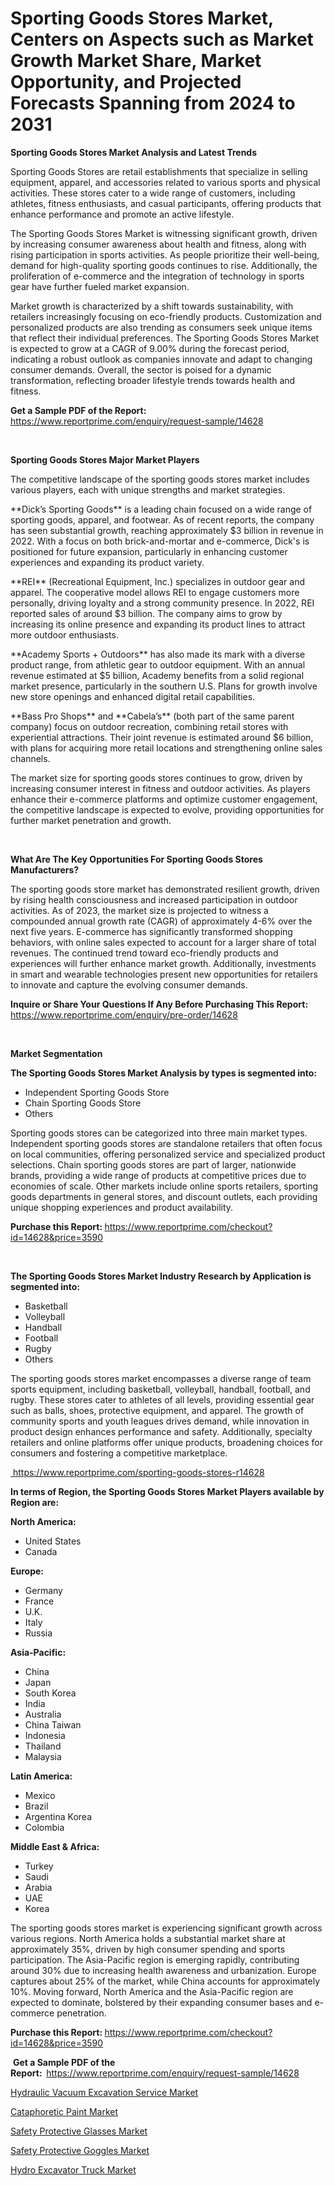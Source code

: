 <p><h1>Sporting Goods Stores Market, Centers on Aspects such as Market Growth Market Share, Market Opportunity, and Projected Forecasts Spanning from 2024 to 2031</h1></p><p><strong>Sporting Goods Stores Market Analysis and Latest Trends</strong></p>
<p><p>Sporting Goods Stores are retail establishments that specialize in selling equipment, apparel, and accessories related to various sports and physical activities. These stores cater to a wide range of customers, including athletes, fitness enthusiasts, and casual participants, offering products that enhance performance and promote an active lifestyle. </p><p>The Sporting Goods Stores Market is witnessing significant growth, driven by increasing consumer awareness about health and fitness, along with rising participation in sports activities. As people prioritize their well-being, demand for high-quality sporting goods continues to rise. Additionally, the proliferation of e-commerce and the integration of technology in sports gear have further fueled market expansion.</p><p>Market growth is characterized by a shift towards sustainability, with retailers increasingly focusing on eco-friendly products. Customization and personalized products are also trending as consumers seek unique items that reflect their individual preferences. The Sporting Goods Stores Market is expected to grow at a CAGR of 9.00% during the forecast period, indicating a robust outlook as companies innovate and adapt to changing consumer demands. Overall, the sector is poised for a dynamic transformation, reflecting broader lifestyle trends towards health and fitness.</p></p>
<p><strong>Get a Sample PDF of the Report:&nbsp;</strong> <a href="https://www.reportprime.com/enquiry/request-sample/14628?utm_campaign=1834&utm_medium=2&utm_source=Github&utm_content=ia&utm_term=29112024&utm_id=sporting-goods-stores">https://www.reportprime.com/enquiry/request-sample/14628</a></p>
<p>&nbsp;</p>
<p><strong>Sporting Goods Stores Major Market Players</strong></p>
<p><p>The competitive landscape of the sporting goods stores market includes various players, each with unique strengths and market strategies. </p><p>**Dick’s Sporting Goods** is a leading chain focused on a wide range of sporting goods, apparel, and footwear. As of recent reports, the company has seen substantial growth, reaching approximately $3 billion in revenue in 2022. With a focus on both brick-and-mortar and e-commerce, Dick's is positioned for future expansion, particularly in enhancing customer experiences and expanding its product variety.</p><p>**REI** (Recreational Equipment, Inc.) specializes in outdoor gear and apparel. The cooperative model allows REI to engage customers more personally, driving loyalty and a strong community presence. In 2022, REI reported sales of around $3 billion. The company aims to grow by increasing its online presence and expanding its product lines to attract more outdoor enthusiasts.</p><p>**Academy Sports + Outdoors** has also made its mark with a diverse product range, from athletic gear to outdoor equipment. With an annual revenue estimated at $5 billion, Academy benefits from a solid regional market presence, particularly in the southern U.S. Plans for growth involve new store openings and enhanced digital retail capabilities.</p><p>**Bass Pro Shops** and **Cabela’s** (both part of the same parent company) focus on outdoor recreation, combining retail stores with experiential attractions. Their joint revenue is estimated around $6 billion, with plans for acquiring more retail locations and strengthening online sales channels.</p><p>The market size for sporting goods stores continues to grow, driven by increasing consumer interest in fitness and outdoor activities. As players enhance their e-commerce platforms and optimize customer engagement, the competitive landscape is expected to evolve, providing opportunities for further market penetration and growth.</p></p>
<p>&nbsp;</p>
<p><strong>What Are The Key Opportunities For Sporting Goods Stores Manufacturers?</strong></p>
<p><p>The sporting goods store market has demonstrated resilient growth, driven by rising health consciousness and increased participation in outdoor activities. As of 2023, the market size is projected to witness a compounded annual growth rate (CAGR) of approximately 4-6% over the next five years. E-commerce has significantly transformed shopping behaviors, with online sales expected to account for a larger share of total revenues. The continued trend toward eco-friendly products and experiences will further enhance market growth. Additionally, investments in smart and wearable technologies present new opportunities for retailers to innovate and capture the evolving consumer demands.</p></p>
<p><strong>Inquire or Share Your Questions If Any Before Purchasing This Report:</strong> <a href="https://www.reportprime.com/enquiry/pre-order/14628?utm_campaign=1834&utm_medium=2&utm_source=Github&utm_content=ia&utm_term=29112024&utm_id=sporting-goods-stores">https://www.reportprime.com/enquiry/pre-order/14628</a></p>
<p>&nbsp;</p>
<p><strong>Market Segmentation</strong></p>
<p><strong>The Sporting Goods Stores Market Analysis by types is segmented into:</strong></p>
<p><ul><li>Independent Sporting Goods Store</li><li>Chain Sporting Goods Store</li><li>Others</li></ul></p>
<p><p>Sporting goods stores can be categorized into three main market types. Independent sporting goods stores are standalone retailers that often focus on local communities, offering personalized service and specialized product selections. Chain sporting goods stores are part of larger, nationwide brands, providing a wide range of products at competitive prices due to economies of scale. Other markets include online sports retailers, sporting goods departments in general stores, and discount outlets, each providing unique shopping experiences and product availability.</p></p>
<p><strong>Purchase this Report:&nbsp;</strong><a href="https://www.reportprime.com/checkout?id=14628&price=3590&utm_campaign=1834&utm_medium=2&utm_source=Github&utm_content=ia&utm_term=29112024&utm_id=sporting-goods-stores">https://www.reportprime.com/checkout?id=14628&price=3590</a></p>
<p>&nbsp;</p>
<p><strong>The Sporting Goods Stores Market Industry Research by Application is segmented into:</strong></p>
<p><ul><li>Basketball</li><li>Volleyball</li><li>Handball</li><li>Football</li><li>Rugby</li><li>Others</li></ul></p>
<p><p>The sporting goods stores market encompasses a diverse range of team sports equipment, including basketball, volleyball, handball, football, and rugby. These stores cater to athletes of all levels, providing essential gear such as balls, shoes, protective equipment, and apparel. The growth of community sports and youth leagues drives demand, while innovation in product design enhances performance and safety. Additionally, specialty retailers and online platforms offer unique products, broadening choices for consumers and fostering a competitive marketplace.</p></p>
<p><a href="https://www.reportprime.com/sporting-goods-stores-r14628?utm_campaign=1834&utm_medium=2&utm_source=Github&utm_content=ia&utm_term=29112024&utm_id=sporting-goods-stores">&nbsp;https://www.reportprime.com/sporting-goods-stores-r14628</a></p>
<p><strong>In terms of Region, the Sporting Goods Stores Market Players available by Region are:</strong></p>
<p>
    <p> <strong> North America: </strong>
        <ul>
            <li>United States</li>
            <li>Canada</li>
        </ul>
        </p> 
    <p> <strong> Europe: </strong>
        <ul>
            <li>Germany</li>
            <li>France</li>
            <li>U.K.</li>
            <li>Italy</li>
            <li>Russia</li>
        </ul>
        </p> 
    <p> <strong> Asia-Pacific: </strong>
        <ul>
            <li>China</li>
            <li>Japan</li>
            <li>South Korea</li>
            <li>India</li>
            <li>Australia</li>
            <li>China Taiwan</li>
            <li>Indonesia</li>
            <li>Thailand</li>
            <li>Malaysia</li>
        </ul>
        </p> 
    <p> <strong> Latin America: </strong>
        <ul>
            <li>Mexico</li>
            <li>Brazil</li>
            <li>Argentina Korea</li>
            <li>Colombia</li>
        </ul>
        </p> 
    <p> <strong> Middle East & Africa: </strong>
        <ul>
            <li>Turkey</li>
            <li>Saudi</li>
            <li>Arabia</li>
            <li>UAE</li>
            <li>Korea</li>
        </ul>
    </p>
    </p>
<p><p>The sporting goods stores market is experiencing significant growth across various regions. North America holds a substantial market share at approximately 35%, driven by high consumer spending and sports participation. The Asia-Pacific region is emerging rapidly, contributing around 30% due to increasing health awareness and urbanization. Europe captures about 25% of the market, while China accounts for approximately 10%. Moving forward, North America and the Asia-Pacific region are expected to dominate, bolstered by their expanding consumer bases and e-commerce penetration.</p></p>
<p><strong>Purchase this Report: </strong><a href="https://www.reportprime.com/checkout?id=14628&price=3590&utm_campaign=1834&utm_medium=2&utm_source=Github&utm_content=ia&utm_term=29112024&utm_id=sporting-goods-stores">https://www.reportprime.com/checkout?id=14628&price=3590</a></p>
<p>&nbsp;<strong>Get a Sample PDF of the Report:&nbsp;&nbsp;</strong><a href="https://www.reportprime.com/enquiry/request-sample/14628?utm_campaign=1834&utm_medium=2&utm_source=Github&utm_content=ia&utm_term=29112024&utm_id=sporting-goods-stores">https://www.reportprime.com/enquiry/request-sample/14628</a></p>
<p><strong></strong></p>
<p><p><a href="https://issuu.com/reportprime-2/docs/hydraulic-vacuum-excavation-service-market-size-20?utm_campaign=1834&utm_medium=2&utm_source=Github&utm_content=ia&utm_term=29112024&utm_id=sporting-goods-stores">Hydraulic Vacuum Excavation Service Market</a></p><p><a href="https://www.linkedin.com/pulse/global-cataphoretic-paint-market-landscape-future-xf5kf?utm_campaign=1834&utm_medium=2&utm_source=Github&utm_content=ia&utm_term=29112024&utm_id=sporting-goods-stores">Cataphoretic Paint Market</a></p><p><a href="https://www.linkedin.com/pulse/safety-protective-glasses-market-revolution-2024--ytmtc?utm_campaign=1834&utm_medium=2&utm_source=Github&utm_content=ia&utm_term=29112024&utm_id=sporting-goods-stores">Safety Protective Glasses Market</a></p><p><a href="https://www.linkedin.com/pulse/safety-protective-goggles-market-outlook-forecast-from-ofpmc?utm_campaign=1834&utm_medium=2&utm_source=Github&utm_content=ia&utm_term=29112024&utm_id=sporting-goods-stores">Safety Protective Goggles Market</a></p><p><a href="https://issuu.com/reportprime-2/docs/hydro-excavator-truck-market-size-2030.pptx?utm_campaign=1834&utm_medium=2&utm_source=Github&utm_content=ia&utm_term=29112024&utm_id=sporting-goods-stores">Hydro Excavator Truck Market</a></p></p>